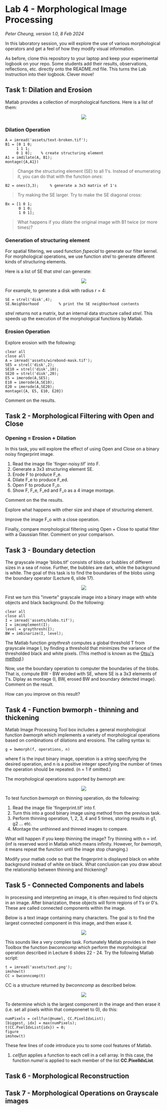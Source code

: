 # Lab 4 - Morphological Image Processing
*_Peter Cheung, version 1.0, 8 Feb 2024_*


In this laboratory session, you will explore the use of various morphological operators and get a feel of how they modify visual information.  

As before, clone this repository to your laptop and keep your experimental logbook on your repo.  Some students add their results, observations, reflections, etc. directly onto the README.md file.  This turns the Lab Instruction into their logbook.  Clever move!

## Task 1: Dilation and Erosion

Matlab provides a collection of morphological functions.  Here is a list of them:

<p align="center"> <img src="assets/morphological_operators.jpg" /> </p>

### Dilation Operation
```
A = imread('assets/text-broken.tif');
B1 = [0 1 0;
     1 1 1;
     0 1 0];    % create structuring element
A1 = imdilate(A, B1);
montage({A,A1})
```

> Change the structuring element (SE) to all 1's.  Instead of enumerating it, you can do that with the function _ones_:
```
B2 = ones(3,3);     % generate a 3x3 matrix of 1's
```

> Try making the SE larger.
> Try to make the SE diagonal cross:
```
Bx = [1 0 1;
      0 1 0;
      1 0 1];
```

> What happens if you dilate the original image with B1 twice (or more times)?

### Generation of structuring element

For spatial filtering, we used function _fspecial_ to generate our filter kernel.  For morphological operations, we use function _strel_ to generate different kinds of structuring elements.

Here is a list of SE that _strel_ can generate:

<p align="center"> <img src="assets/strel.jpg" /> </p>

For example, to generate a disk with radius r = 4:

```
SE = strel('disk',4);
SE.Neighborhood         % print the SE neighborhood contents
```

_strel_ returns not a matrix, but an internal data structure called _strel_. This speeds up the execution of the morphological functions by Matlab.

### Erosion Operation

Explore erosion with the following:

```
clear all
close all
A = imread('assets/wirebond-mask.tif');
SE5 = strel('disk',2);
SE10 = strel('disk',10);
SE20 = strel('disk',20);
E5 = imerode(A,SE5);
E10 = imerode(A,SE10);
E20 = imerode(A,SE20);
montage({A, E5, E10, E20})
```
Comment on the results.

## Task 2 - Morphological Filtering with Open and Close

### Opening = Erosion + Dilation
In this task, you will explore the effect of using Open and Close on a binary noisy fingerprint image.

1. Read the image file 'finger-noisy.tif' into F.
2. Generate a 3x3 structuring element SE.
3. Erode F to produce F_e.
4. Dilate F_e to produce F_ed.
5. Open F to produce F_o.
6. Show F, F_e, F_ed and F_o as a 4 image montage.

Comment on the the results.

Explore what happens with other size and shape of structuring element.

Improve the image F_o with a close operation.

Finally, compare morphological filtering using Open + Close to spatial filter with a Gaussian filter. Comment on your comparison.

## Task 3 - Boundary detection 

The grayscale image 'blobs.tif' consists of blobs or bubbles of different sizes in a sea of noise. Further, the bubbles are dark, while the background is white.  The goal of this task is to find the boundaries of the blobs using the boundary operator (Lecture 6, slide 17).

<p align="center"> <img src="assets/blobs.jpg" /> </p>

First we turn this "inverte" grayscale image into a binary image with white objects and black background. Do the following:

```
clear all
close all
I = imread('assets/blobs.tif');
I = imcomplement(I);
level = graythresh(I);
BW = imbinarize(I, level);
```
The Matlab function  _graythresh_ computes a global threshold T from grayscale image I, by finding a threshold that minimizes the variance of the thresholded black and white pixels. (This method is known as the [Otsu's method](https://cw.fel.cvut.cz/b201/_media/courses/a6m33bio/otsu.pdf).)

Now, use the boundary operation to computer the boundaries of the blobs. That is, compute BW - BW eroded with SE, where SE is a 3x3 elements of 1's.  Diplay as montage {I, BW, erosed BW and boundary detected image}.  Comment on the result.

How can you improve on this result?

## Task 4 - Function bwmorph - thinning and thickening

Matlab Image Processing Tool box includes a general morphological function _bwmorph_ which implements a variety of morphological operations based on combinations of dilations and erosions.  The calling syntax is:

```
g = bwmorph(f, operations, n)
```
where f is the input binary image, operation is a string specifying the desired operation, and n is a positive integer specifying the number of times the operation should be repeated. (n = 1 if omitted.)

The morphological operations supported by _bwmorph_ are:

<p align="center"> <img src="assets/bwmorph.jpg" /> </p>

To test function _bwmorph_ on thinning operation, do the following:

1. Read the image file 'fingerprint.tif' into f.
2. Turn this into a good binary image using method from the previous task. 
3. Perform thinning operation, 1, 2, 3, 4 and 5 times, storing results in g1, g2 ... etc.
4. Montage the unthinned and thinned images to compare.

What will happen if you keep thinning the image?  Try thinning with n = inf.  (inf is reserved word in Matlab which means infinity.  However, for _bwmorph_, it means repeat the function until the image stop changing.)

Modify your matlab code so that the fingerprint is displayed black on white background instead of white on black.  What conclusion can you draw about the relationship between thinning and thickening?

## Task 5 - Connected Components and labels

In processing and interpreting an image, it is often required to find objects in an image.  After binarization, these objects will form regions of 1's or 0's. These are called connected components within the image.  

Below is a text image containing many characters.  The goal is to find the largest connected component in this image, and then erase it.

<p align="center"> <img src="assets/text.png" /> </p>

This sounds like a very complex task. Fortunately Matlab provides in their Toolbox the function _bwconncomp_ which perform the morphological operation described in Lecture 6 slides 22 - 24. Try the following Matlab script:

```
t = imread('assets/text.png');
imshow(t)
CC = bwconncomp(t)
```

CC is a structure returned by _bwconncomp_ as described below.

<p align="center"> <img src="assets/cc.jpg" /> </p>

To determine which is the largest component in the image and then erase it (i.e. set all pixels within that componenet to 0), do this:

```
numPixels = cellfun(@numel, CC.PixelIdxList);
[biggest, idx] = max(numPixels);
t(CC.PxelIdxList{idx}) = 0;
figure
imshow(t)
```
These few lines of code introduce you to some cool features of Matlab.

1. *_cellfun_* applies a function to each cell in a cell array. In this case, the function _numel_ is applied to each member of the list **CC.PixelIdxList**.



## Task 6 - Morphological Reconstruction

## Task 7 - Morphological Operations on Grayscale images

